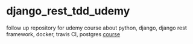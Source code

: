 # django_rest_tdd_udemy
follow up repository for udemy course about python, django, django rest framework, docker, travis CI, postgres [course](https://www.udemy.com/course/django-python-advanced/)
